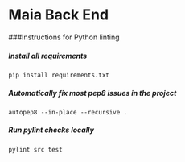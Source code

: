 # Maia Back End

###Instructions for Python linting

##### Install all requirements
```
pip install requirements.txt
```

##### Automatically fix **most** pep8 issues in the project
```
autopep8 --in-place --recursive .
```

##### Run pylint checks locally
```
pylint src test
```

